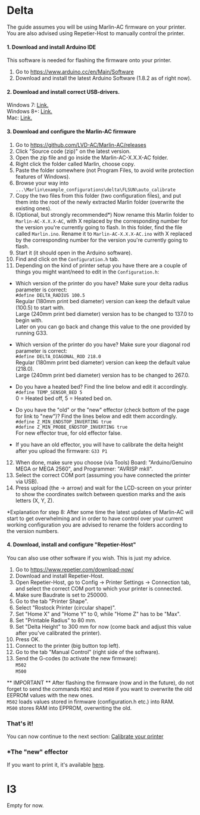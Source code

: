 # Delta
The guide assumes you will be using Marlin-AC firmware on your printer. You are also advised using Repetier-Host to manually control the printer. 

#### 1. Download and install Arduino IDE
This software is needed for flashing the firmware onto your printer.

1. Go to https://www.arduino.cc/en/Main/Software
2. Download and install the latest Arduino Software (1.8.2 as of right now).

#### 2. Download and install correct USB-drivers.
Windows 7: [Link.](http://www.catalog.update.microsoft.com/ScopedViewRedirect.aspx?updateid=032a878e-8ca0-40d2-b7b1-936640b0eecb)  
Windows 8+: [Link.](http://www.arduined.eu/ch340-windows-8-driver-download/)  
Mac: [Link.](http://www.wch.cn/downfile/178)  

#### 3. Download and configure the Marlin-AC firmware
1. Go to https://github.com/LVD-AC/Marlin-AC/releases
2. Click "Source code (zip)" on the latest version.
3. Open the zip file and go inside the Marlin-AC-X.X.X-AC folder. 
4. Right click the folder called Marlin, choose copy.
5. Paste the folder somewhere (not Program Files, to avoid write protection features of Windows).
6. Browse your way into `...\Marlin\example_configurations\delta\FLSUN\auto_calibrate`
7. Copy the two files from this folder (two configuration files), and put them into the root of the newly extracted Marlin folder (overwrite the existing ones).
8. (Optional, but strongly recommended*) Now rename this Marlin folder to `Marlin-AC-X.X.X-AC`, with X replaced by the corresponding number for the version you're currently going to flash. In this folder, find the file called `Marlin.ino`. Rename it to `Marlin-AC-X.X.X-AC.ino` with X replaced by the corresponding number for the version you're currently going to flash.
9. Start it (it should open in the Arduino software).
10. Find and click on the `Configuration.h` tab.
11. Depending on the kind of printer setup you have there are a couple of things you might want/need to edit in the `Configuration.h`:  
* Which version of the printer do you have? Make sure your delta radius parameter is correct:  
`#define DELTA_RADIUS 100.5`  
Regular (180mm print bed diameter) version can keep the default value (100.5) to start with.  
Large (240mm print bed diameter) version has to be changed to 137.0 to begin with.  
Later on you can go back and change this value to the one provided by running G33.  

* Which version of the printer do you have? Make sure your diagonal rod parameter is correct:  
`#define DELTA_DIAGONAL_ROD 218.0`  
Regular (180mm print bed diameter) version can keep the default value (218.0).  
Large (240mm print bed diameter) version has to be changed to 267.0.  

* Do you have a heated bed? Find the line below and edit it accordingly.  
`#define TEMP_SENSOR_BED 5`  
0 = Heated bed off, 5 = Heated bed on.  

* Do you have the "old" or the "new" effector (check bottom of the page for link to "new")? Find the lines below and edit them accordingly.  
`#define Z_MIN_ENDSTOP_INVERTING true`  
`#define Z_MIN_PROBE_ENDSTOP_INVERTING true`  
For new effector true, for old effector false.  
* If you have an old effector, you will have to calibrate the delta height after you upload the firmware: `G33 P1`
12. When done, make sure you choose (via Tools) Board: "Arduino/Genuino MEGA or MEGA 2560", and Programmer: "AVRISP mkII".
13. Select the correct COM port (assuming you have connected the printer via USB).
14. Press upload (the -> arrow) and wait for the LCD-screen on your printer to show the coordinates switch between question marks and the axis letters (X, Y, Z).  

*Explanation for step 8: After some time the latest updates of Marlin-AC will start to get overwhelming and in order to have control over your current working configuration you are advised to rename the folders according to the version numbers.  

#### 4. Download, install and configure "Repetier-Host"
You can also use other software if you wish. This is just my advice.

1. Go to https://www.repetier.com/download-now/
2. Download and install Repetier-Host.
3. Open Repetier-Host, go to Config -> Printer Settings -> Connection tab, and select the correct COM port to which your printer is connected.
4. Make sure Baudrate is set to 250000.
5. Go to the tab "Printer Shape".
6. Select "Rostock Printer (circular shape)".
7. Set "Home X" and "Home Y" to 0, while "Home Z" has to be "Max".
8. Set "Printable Radius" to 80 mm.
9. Set "Delta Height" to 300 mm for now (come back and adjust this value after you've calibrated the printer).
10. Press OK.
11. Connect to the printer (big button top left).
12. Go to the tab "Manual Control" (right side of the software).
13. Send the G-codes (to activate the new firmware):  
`M502`  
`M500`

** IMPORTANT ** After flashing the firmware (now and in the future), do not forget to send the commands `M502` and `M500` if you want to overwrite the old EEPROM values with the new ones.  
`M502` loads values stored in firmware (configuration.h etc.) into RAM.  
`M500` stores RAM into EPPROM, overwriting the old. 

### That's it!
You can now continue to the next section: [Calibrate your printer](https://github.com/FLSun3dp/FLSun-Kossel-Mini/wiki/02.-Calibrate-your-printer) 

### *The "new" effector
If you want to print it, it's available [here](https://www.thingiverse.com/thing:2268722).

# I3

Empty for now.